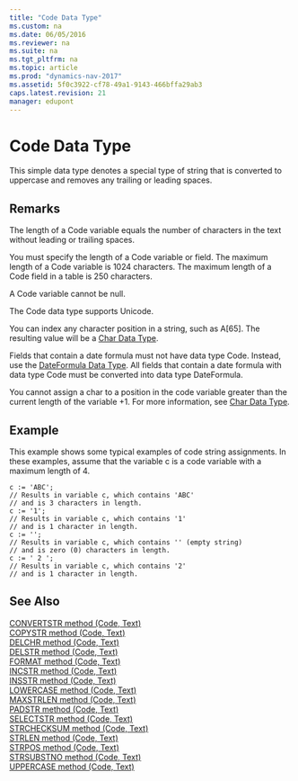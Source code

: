 ```yaml
---
title: "Code Data Type"
ms.custom: na
ms.date: 06/05/2016
ms.reviewer: na
ms.suite: na
ms.tgt_pltfrm: na
ms.topic: article
ms.prod: "dynamics-nav-2017"
ms.assetid: 5f0c3922-cf78-49a1-9143-466bffa29ab3
caps.latest.revision: 21
manager: edupont
---
```

# Code Data Type
This simple data type denotes a special type of string that is converted to uppercase and removes any trailing or leading spaces.  
  
## Remarks  
 The length of a Code variable equals the number of characters in the text without leading or trailing spaces.  
  
 You must specify the length of a Code variable or field. The maximum length of a Code variable is 1024 characters. The maximum length of a Code field in a table is 250 characters.  
  
 A Code variable cannot be null.  
  
 The Code data type supports Unicode.  
  
 You can index any character position in a string, such as A\[65\]. The resulting value will be a [Char Data Type](Char-data-type.md).  
  
 Fields that contain a date formula must not have data type Code. Instead, use the [DateFormula Data Type](DateFormula-data-type.md). All fields that contain a date formula with data type Code must be converted into data type DateFormula.  
  
 You cannot assign a char to a position in the code variable greater than the current length of the variable +1. For more information, see [Char Data Type](Char-data-type.md).  
  
## Example  
 This example shows some typical examples of code string assignments. In these examples, assume that the variable c is a code variable with a maximum length of 4.  
  
```  
c := 'ABC';   
// Results in variable c, which contains 'ABC'   
// and is 3 characters in length.  
c := '1';  
// Results in variable c, which contains '1'   
// and is 1 character in length.  
c := '';  
// Results in variable c, which contains '' (empty string)  
// and is zero (0) characters in length.  
c := ' 2 ';  
// Results in variable c, which contains '2'  
// and is 1 character in length.  
```  
  
## See Also  
 [CONVERTSTR method \(Code, Text\)](CONVERTSTR-method--Code--Text-.md)   
 [COPYSTR method \(Code, Text\)](COPYSTR-method--Code--Text-.md)   
 [DELCHR method \(Code, Text\)](DELCHR-method--Code--Text-.md)   
 [DELSTR method \(Code, Text\)](DELSTR-method--Code--Text-.md)   
 [FORMAT method \(Code, Text\)](FORMAT-method--Code--Text-.md)   
 [INCSTR method \(Code, Text\)](INCSTR-method--Code--Text-.md)   
 [INSSTR method \(Code, Text\)](INSSTR-method--Code--Text-.md)   
 [LOWERCASE method \(Code, Text\)](LOWERCASE-method--Code--Text-.md)   
 [MAXSTRLEN method \(Code, Text\)](MAXSTRLEN-method--Code--Text-.md)   
 [PADSTR method \(Code, Text\)](PADSTR-method--Code--Text-.md)   
 [SELECTSTR method \(Code, Text\)](SELECTSTR-method--Code--Text-.md)   
 [STRCHECKSUM method \(Code, Text\)](STRCHECKSUM-method--Code--Text-.md)   
 [STRLEN method \(Code, Text\)](STRLEN-method--Code--Text-.md)   
 [STRPOS method \(Code, Text\)](STRPOS-method--Code--Text-.md)   
 [STRSUBSTNO method \(Code, Text\)](STRSUBSTNO-method--Code--Text-.md)   
 [UPPERCASE method \(Code, Text\)](UPPERCASE-method--Code--Text-.md)